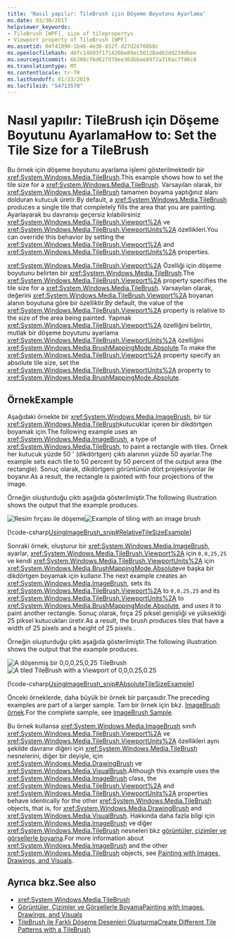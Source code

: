```yaml
---
title: 'Nasıl yapılır: TileBrush için Döşeme Boyutunu Ayarlama'
ms.date: 03/30/2017
helpviewer_keywords:
- TileBrush [WPF], size of tilepropertys
- Viewport property of TileBrush [WPF]
ms.assetid: 04f41090-1b46-4e36-832f-d27d28708b8c
ms.openlocfilehash: 4bfc14693f1714206e89ec50128ad62dd239dbee
ms.sourcegitcommit: 6b308cf6d627d78ee36dbbae8972a310ac7fd6c8
ms.translationtype: MT
ms.contentlocale: tr-TR
ms.lasthandoff: 01/23/2019
ms.locfileid: "54713570"
---
```

# <a name="how-to-set-the-tile-size-for-a-tilebrush"></a><span data-ttu-id="86a4c-102">Nasıl yapılır: TileBrush için Döşeme Boyutunu Ayarlama</span><span class="sxs-lookup"><span data-stu-id="86a4c-102">How to: Set the Tile Size for a TileBrush</span></span>
<span data-ttu-id="86a4c-103">Bu örnek için döşeme boyutunu ayarlama işlemi gösterilmektedir bir <xref:System.Windows.Media.TileBrush>.</span><span class="sxs-lookup"><span data-stu-id="86a4c-103">This example shows how to set the tile size for a <xref:System.Windows.Media.TileBrush>.</span></span> <span data-ttu-id="86a4c-104">Varsayılan olarak, bir <xref:System.Windows.Media.TileBrush> tamamen boyama yaptığınız alanı dolduran kutucuk üretir.</span><span class="sxs-lookup"><span data-stu-id="86a4c-104">By default, a <xref:System.Windows.Media.TileBrush> produces a single tile that completely fills the area that you are painting.</span></span> <span data-ttu-id="86a4c-105">Ayarlayarak bu davranışı geçersiz kılabilirsiniz <xref:System.Windows.Media.TileBrush.Viewport%2A> ve <xref:System.Windows.Media.TileBrush.ViewportUnits%2A> özellikleri.</span><span class="sxs-lookup"><span data-stu-id="86a4c-105">You can override this behavior by setting the <xref:System.Windows.Media.TileBrush.Viewport%2A> and <xref:System.Windows.Media.TileBrush.ViewportUnits%2A> properties.</span></span>  
  
 <span data-ttu-id="86a4c-106"><xref:System.Windows.Media.TileBrush.Viewport%2A> Özelliği için döşeme boyutunu belirten bir <xref:System.Windows.Media.TileBrush>.</span><span class="sxs-lookup"><span data-stu-id="86a4c-106">The <xref:System.Windows.Media.TileBrush.Viewport%2A> property specifies the tile size for a <xref:System.Windows.Media.TileBrush>.</span></span> <span data-ttu-id="86a4c-107">Varsayılan olarak, değerini <xref:System.Windows.Media.TileBrush.Viewport%2A> boyanan alanın boyutuna göre bir özelliktir.</span><span class="sxs-lookup"><span data-stu-id="86a4c-107">By default, the value of the <xref:System.Windows.Media.TileBrush.Viewport%2A> property is relative to the size of the area being painted.</span></span> <span data-ttu-id="86a4c-108">Yapmak <xref:System.Windows.Media.TileBrush.Viewport%2A> özelliğini belirtin, mutlak bir döşeme boyutunu ayarlama <xref:System.Windows.Media.TileBrush.ViewportUnits%2A> özelliğini <xref:System.Windows.Media.BrushMappingMode.Absolute>.</span><span class="sxs-lookup"><span data-stu-id="86a4c-108">To make the <xref:System.Windows.Media.TileBrush.Viewport%2A> property specify an absolute tile size, set the <xref:System.Windows.Media.TileBrush.ViewportUnits%2A> property to <xref:System.Windows.Media.BrushMappingMode.Absolute>.</span></span>  
  
## <a name="example"></a><span data-ttu-id="86a4c-109">Örnek</span><span class="sxs-lookup"><span data-stu-id="86a4c-109">Example</span></span>  
 <span data-ttu-id="86a4c-110">Aşağıdaki örnekte bir <xref:System.Windows.Media.ImageBrush>, bir tür <xref:System.Windows.Media.TileBrush>kutucuklar içeren bir dikdörtgen boyamak için.</span><span class="sxs-lookup"><span data-stu-id="86a4c-110">The following example uses an <xref:System.Windows.Media.ImageBrush>, a type of <xref:System.Windows.Media.TileBrush>, to paint a rectangle with tiles.</span></span> <span data-ttu-id="86a4c-111">Örnek her kutucuk yüzde 50 ' (dikdörtgen) çıktı alanının yüzde 50 ayarlar.</span><span class="sxs-lookup"><span data-stu-id="86a4c-111">The example sets each tile to  50 percent by 50 percent of the output area (the rectangle).</span></span> <span data-ttu-id="86a4c-112">Sonuç olarak, dikdörtgeni görüntünün dört projeksiyonlar ile boyanır.</span><span class="sxs-lookup"><span data-stu-id="86a4c-112">As a result, the rectangle is painted with four projections of the image.</span></span>  
  
 <span data-ttu-id="86a4c-113">Örneğin oluşturduğu çıktı aşağıda gösterilmiştir.</span><span class="sxs-lookup"><span data-stu-id="86a4c-113">The following illustration shows the output that the example produces.</span></span>
  
 <span data-ttu-id="86a4c-114">![Resim fırçası ile döşeme](../../../../docs/framework/wpf/graphics-multimedia/media/0.png "0")</span><span class="sxs-lookup"><span data-stu-id="86a4c-114">![Example of tiling with an image brush](../../../../docs/framework/wpf/graphics-multimedia/media/0.png "0")</span></span>  
  
 [!code-csharp[UsingImageBrush_snip#RelativeTileSizeExample](../../../../samples/snippets/csharp/VS_Snippets_Wpf/UsingImageBrush_snip/CSharp/TileSizeExample.cs#relativetilesizeexample)]  
  
 <span data-ttu-id="86a4c-115">Sonraki örnek, oluşturur bir <xref:System.Windows.Media.ImageBrush>, ayarlar, <xref:System.Windows.Media.TileBrush.Viewport%2A> için `0,0,25,25` ve kendi <xref:System.Windows.Media.TileBrush.ViewportUnits%2A> için <xref:System.Windows.Media.BrushMappingMode.Absolute>ve başka bir dikdörtgen boyamak için kullanır.</span><span class="sxs-lookup"><span data-stu-id="86a4c-115">The next example creates an <xref:System.Windows.Media.ImageBrush>, sets its <xref:System.Windows.Media.TileBrush.Viewport%2A> to `0,0,25,25` and its <xref:System.Windows.Media.TileBrush.ViewportUnits%2A> to <xref:System.Windows.Media.BrushMappingMode.Absolute>, and uses it to paint another rectangle.</span></span> <span data-ttu-id="86a4c-116">Sonuç olarak, fırça 25 piksel genişliği ve yüksekliği 25 piksel kutucukları üretir.</span><span class="sxs-lookup"><span data-stu-id="86a4c-116">As a result, the brush produces tiles that have a width of 25  pixels and a height of 25 pixels .</span></span>  
  
 <span data-ttu-id="86a4c-117">Örneğin oluşturduğu çıktı aşağıda gösterilmiştir.</span><span class="sxs-lookup"><span data-stu-id="86a4c-117">The following illustration shows the output that the example produces.</span></span>  
  
 <span data-ttu-id="86a4c-118">![A döşenmiş bir 0,0,0,25,0,25 TileBrush](../../../../docs/framework/wpf/graphics-multimedia/media/25x25viewport.png "25x25viewport")</span><span class="sxs-lookup"><span data-stu-id="86a4c-118">![A tiled TileBrush with a Viewport of 0,0,0.25,0.25](../../../../docs/framework/wpf/graphics-multimedia/media/25x25viewport.png "25x25viewport")</span></span>  
  
 [!code-csharp[UsingImageBrush_snip#AbsoluteTileSizeExample](../../../../samples/snippets/csharp/VS_Snippets_Wpf/UsingImageBrush_snip/CSharp/TileSizeExample.cs#absolutetilesizeexample)]  
  
 <span data-ttu-id="86a4c-119">Önceki örneklerde, daha büyük bir örnek bir parçasıdır.</span><span class="sxs-lookup"><span data-stu-id="86a4c-119">The preceding examples are part of a larger sample.</span></span> <span data-ttu-id="86a4c-120">Tam bir örnek için bkz. [ImageBrush örnek](https://go.microsoft.com/fwlink/?LinkID=160005).</span><span class="sxs-lookup"><span data-stu-id="86a4c-120">For the complete sample, see [ImageBrush Sample](https://go.microsoft.com/fwlink/?LinkID=160005).</span></span>  
  
 <span data-ttu-id="86a4c-121">Bu örnek kullansa <xref:System.Windows.Media.ImageBrush> sınıfı <xref:System.Windows.Media.TileBrush.Viewport%2A> ve <xref:System.Windows.Media.TileBrush.ViewportUnits%2A> özellikleri aynı şekilde davranır diğeri için <xref:System.Windows.Media.TileBrush> nesnelerini, diğer bir deyişle, için <xref:System.Windows.Media.DrawingBrush> ve <xref:System.Windows.Media.VisualBrush>.</span><span class="sxs-lookup"><span data-stu-id="86a4c-121">Although this example uses the <xref:System.Windows.Media.ImageBrush> class, the <xref:System.Windows.Media.TileBrush.Viewport%2A> and <xref:System.Windows.Media.TileBrush.ViewportUnits%2A> properties behave identically for the other <xref:System.Windows.Media.TileBrush> objects, that is, for <xref:System.Windows.Media.DrawingBrush> and <xref:System.Windows.Media.VisualBrush>.</span></span> <span data-ttu-id="86a4c-122">Hakkında daha fazla bilgi için <xref:System.Windows.Media.ImageBrush> ve diğer <xref:System.Windows.Media.TileBrush> nesneleri bkz [görüntüler, çizimler ve görsellerle boyama](../../../../docs/framework/wpf/graphics-multimedia/painting-with-images-drawings-and-visuals.md).</span><span class="sxs-lookup"><span data-stu-id="86a4c-122">For more information about <xref:System.Windows.Media.ImageBrush> and the other <xref:System.Windows.Media.TileBrush> objects, see [Painting with Images, Drawings, and Visuals](../../../../docs/framework/wpf/graphics-multimedia/painting-with-images-drawings-and-visuals.md).</span></span>  
  
## <a name="see-also"></a><span data-ttu-id="86a4c-123">Ayrıca bkz.</span><span class="sxs-lookup"><span data-stu-id="86a4c-123">See also</span></span>
- <xref:System.Windows.Media.TileBrush>
- [<span data-ttu-id="86a4c-124">Görüntüler, Çizimler ve Görsellerle Boyama</span><span class="sxs-lookup"><span data-stu-id="86a4c-124">Painting with Images, Drawings, and Visuals</span></span>](../../../../docs/framework/wpf/graphics-multimedia/painting-with-images-drawings-and-visuals.md)
- [<span data-ttu-id="86a4c-125">TileBrush ile Farklı Döşeme Desenleri Oluşturma</span><span class="sxs-lookup"><span data-stu-id="86a4c-125">Create Different Tile Patterns with a TileBrush</span></span>](../../../../docs/framework/wpf/graphics-multimedia/how-to-create-different-tile-patterns-with-a-tilebrush.md)
